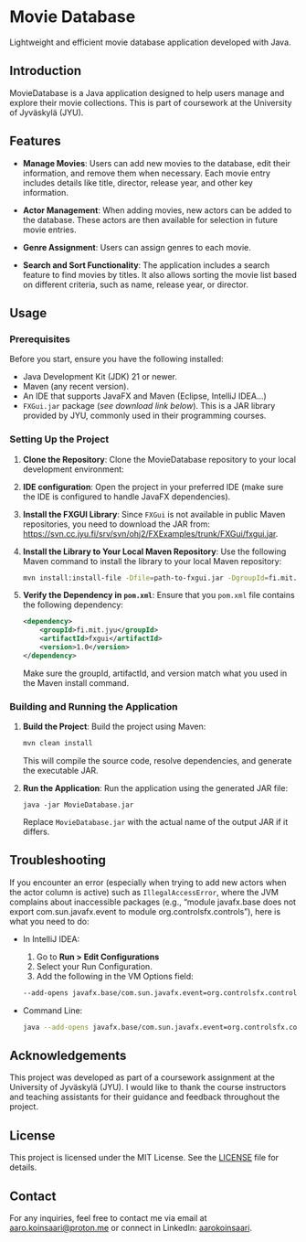# Movie Database

Lightweight and efficient movie database application developed with Java.

## Introduction

MovieDatabase is a Java application designed to help users manage and explore their movie collections. This is part of coursework at the University of Jyväskylä (JYU).

## Features

- **Manage Movies**: Users can add new movies to the database, edit their information, and remove them when necessary. Each movie entry includes details like title, director, release year, and other key information.

- **Actor Management**: When adding movies, new actors can be added to the database. These actors are then available for selection in future movie entries.

- **Genre Assignment**: Users can assign genres to each movie.

- **Search and Sort Functionality**: The application includes a search feature to find movies by titles. It also allows sorting the movie list based on different criteria, such as name, release year, or director.

## Usage

### Prerequisites

Before you start, ensure you have the following installed:

- Java Development Kit (JDK) 21 or newer.
- Maven (any recent version).
- An IDE that supports JavaFX and Maven (Eclipse, IntelliJ IDEA...)
- `FXGui.jar` package (_see download link below_). This is a JAR library provided by JYU, commonly used in their programming courses.

### Setting Up the Project

1. **Clone the Repository**: Clone the MovieDatabase repository to your local development environment:

2. **IDE configuration**: Open the project in your preferred IDE (make sure the IDE is configured to handle JavaFX dependencies).

3. **Install the FXGUI Library**: Since `FXGui` is not available in public Maven repositories, you need to download the JAR from: https://svn.cc.jyu.fi/srv/svn/ohj2/FXExamples/trunk/FXGui/fxgui.jar.

4. **Install the Library to Your Local Maven Repository**:
   Use the following Maven command to install the library to your local Maven repository:

   ```bash
   mvn install:install-file -Dfile=path-to-fxgui.jar -DgroupId=fi.mit.jyu -DartifactId=fxgui -Dversion=1.0 -Dpackaging=jar
   ```

5. **Verify the Dependency in `pom.xml`**: Ensure that you `pom.xml` file contains the following dependency:

   ```xml
   <dependency>
       <groupId>fi.mit.jyu</groupId>
       <artifactId>fxgui</artifactId>
       <version>1.0</version>
   </dependency>
   ```

   Make sure the groupId, artifactId, and version match what you used in the Maven install command.

### Building and Running the Application

1. **Build the Project**: Build the project using Maven:

   ```bash
   mvn clean install
   ```

   This will compile the source code, resolve dependencies, and generate the executable JAR.

2. **Run the Application**: Run the application using the generated JAR file:

   ```
   java -jar MovieDatabase.jar
   ```

   Replace `MovieDatabase.jar` with the actual name of the output JAR if it differs.

## Troubleshooting

If you encounter an error (especially when trying to add new actors when the actor column is active) such as `IllegalAccessError`, where the JVM complains about inaccessible packages (e.g., “module javafx.base does not export com.sun.javafx.event to module org.controlsfx.controls”), here is what you need to do:

- In IntelliJ IDEA:

  1.  Go to **Run > Edit Configurations**
  2.  Select your Run Configuration.
  3.  Add the following in the VM Options field:

  ```bash
  --add-opens javafx.base/com.sun.javafx.event=org.controlsfx.controls
  ```

- Command Line:

  ```bash
  java --add-opens javafx.base/com.sun.javafx.event=org.controlsfx.controls -jar MovieDatabase.jar
  ```

## Acknowledgements

This project was developed as part of a coursework assignment at the University of Jyväskylä (JYU). I would like to thank the course instructors and teaching assistants for their guidance and feedback throughout the project.

## License

This project is licensed under the MIT License. See the [LICENSE](./LICENSE) file for details.

## Contact

For any inquiries, feel free to contact me via email at [aaro.koinsaari@proton.me](mailto:aaro.koinsaari@proton.me) or connect in LinkedIn: [aarokoinsaari](https://www.linkedin.com/in/AaroKoinsaari).
